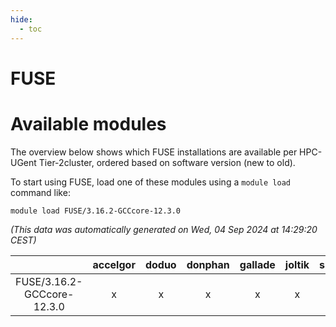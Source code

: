 ```yaml
---
hide:
  - toc
---
```


FUSE
====

# Available modules


The overview below shows which FUSE installations are available per HPC-UGent Tier-2cluster, ordered based on software version (new to old).

To start using FUSE, load one of these modules using a `module load` command like:

```shell
module load FUSE/3.16.2-GCCcore-12.3.0
```

*(This data was automatically generated on Wed, 04 Sep 2024 at 14:29:20 CEST)*  

| |accelgor|doduo|donphan|gallade|joltik|shinx|skitty|
| :---: | :---: | :---: | :---: | :---: | :---: | :---: | :---: |
|FUSE/3.16.2-GCCcore-12.3.0|x|x|x|x|x|x|x|

